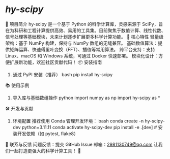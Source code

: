 # *hy-scipy*

🌟 项目简介
hy-scipy 是一个基于 Python 的科学计算库，灵感来源于 SciPy，旨在为科研和工程计算提供高效、易用的工具集。目前聚焦于数值计算、线性代数、信号处理等基础模块，未来计划逐步扩展更多科学计算功能。
🚀 核心特性
轻量级架构：基于 NumPy 构建，保持与 NumPy 数组的无缝兼容。
基础数值算法：提供矩阵运算、快速傅里叶变换（FFT）、插值等常用算法。
跨平台支持：支持 Linux、macOS 和 Windows 系统，可通过 Docker 快速部署。
模块化设计：方便扩展新功能，欢迎社区贡献代码！
📦 安装指南
1. 通过 PyPI 安装（推荐）
bash
pip install hy-scipy

📚 使用示例
1. 导入库与基础数组操作
python
import numpy as np
import hy-scipy as *

🛠️ 开发与贡献
1. 环境配置
推荐使用 Conda 管理开发环境：
bash
conda create -n hy-scipy-dev python=3.11.11
conda activate hy-scipy-dev
pip install -e .[dev]  # 安装开发依赖（如 pytest, flake8）

🤝 联系与反馈
问题反馈：提交 GitHub Issue
邮箱：2981130749@qq.com
让我们一起打造更强大的科学计算工具！ 🚀